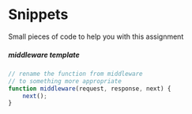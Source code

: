 # Snippets

Small pieces of code to help you with this assignment

##### middleware template
```javascript
// rename the function from middleware
// to something more appropriate
function middleware(request, response, next) {
    next();
}
```
